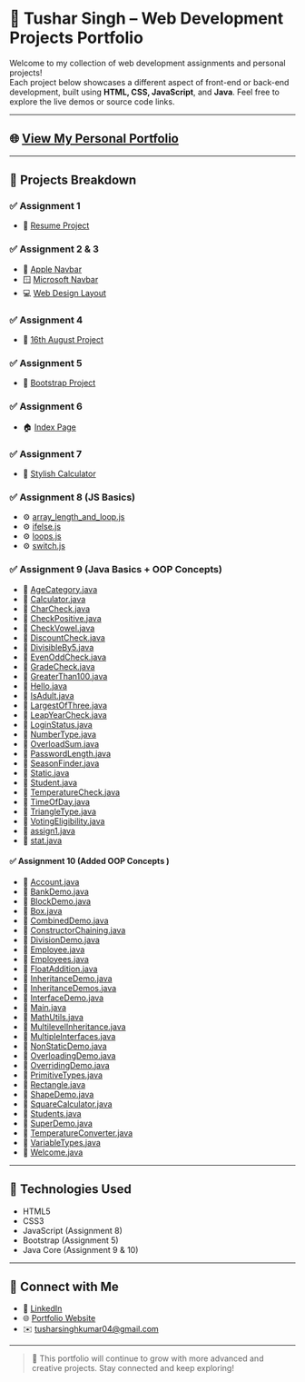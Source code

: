 # 🚀 Tushar Singh – Web Development Projects Portfolio

Welcome to my collection of web development assignments and personal projects!  
Each project below showcases a different aspect of front-end or back-end development, built using **HTML, CSS, JavaScript**, and **Java**. Feel free to explore the live demos or source code links.

---

## 🌐 [View My Personal Portfolio](https://tusharsinghoffical.github.io/Tusharsingh/Portfolio/index.html)

---

## 📁 Projects Breakdown

### ✅ Assignment 1
- 🔗 [Resume Project](https://mrtusharsingh.github.io/GTL-Assignment/Assisment%201/resume%20project.html)

### ✅ Assignment 2 & 3
- 🍎 [Apple Navbar](https://mrtusharsingh.github.io/GTL-Assignment/Assisment%201%2C2%2C3/Apple_Navbar/apple.html)  
- 🪟 [Microsoft Navbar](https://mrtusharsingh.github.io/GTL-Assignment/Assisment%201%2C2%2C3/Microsoft_Navbar/microsoft.html)  
- 💻 [Web Design Layout](https://mrtusharsingh.github.io/GTL-Assignment/Assisment%201%2C2%2C3/WebDesign/webdesign.html)

### ✅ Assignment 4
- 📅 [16th August Project](https://mrtusharsingh.github.io/GTL-Assignment/Assisment/16%20aug/index.html)

### ✅ Assignment 5
- 🧩 [Bootstrap Project](https://mrtusharsingh.github.io/GTL-Assignment/Assisment%205/bootstrap.html)

### ✅ Assignment 6
- 🏠 [Index Page](https://mrtusharsingh.github.io/GTL-Assignment/Assisment%206/index.html)

### ✅ Assignment 7
- 🧮 [Stylish Calculator](https://mrtusharsingh.github.io/GTL-Assignment/Assisment%207/calci.html)

### ✅ Assignment 8 (JS Basics)
- ⚙️ [array_length_and_loop.js](https://mrtusharsingh.github.io/GTL-Assignment/Assisment%208/basic%20javascript/array_length_and_loop.js)  
- ⚙️ [ifelse.js](https://mrtusharsingh.github.io/GTL-Assignment/Assisment%208/basic%20javascript/ifelse.js)  
- ⚙️ [loops.js](https://mrtusharsingh.github.io/GTL-Assignment/Assisment%208/basic%20javascript/loops.js)  
- ⚙️ [switch.js](https://mrtusharsingh.github.io/GTL-Assignment/Assisment%208/basic%20javascript/switch.js)
  
### ✅ Assignment 9 (Java Basics + OOP Concepts)
- 🧾 [AgeCategory.java](https://mrtusharsingh.github.io/GTL-Assignment/Assisment%209/AgeCategory.java)
- 🧾 [Calculator.java](https://mrtusharsingh.github.io/GTL-Assignment/Assisment%209/Calculator.java)
- 🧾 [CharCheck.java](https://mrtusharsingh.github.io/GTL-Assignment/Assisment%209/CharCheck.java)
- 🧾 [CheckPositive.java](https://mrtusharsingh.github.io/GTL-Assignment/Assisment%209/CheckPositive.java)
- 🧾 [CheckVowel.java](https://mrtusharsingh.github.io/GTL-Assignment/Assisment%209/CheckVowel.java)
- 🧾 [DiscountCheck.java](https://mrtusharsingh.github.io/GTL-Assignment/Assisment%209/DiscountCheck.java)
- 🧾 [DivisibleBy5.java](https://mrtusharsingh.github.io/GTL-Assignment/Assisment%209/DivisibleBy5.java)
- 🧾 [EvenOddCheck.java](https://mrtusharsingh.github.io/GTL-Assignment/Assisment%209/EvenOddCheck.java)
- 🧾 [GradeCheck.java](https://mrtusharsingh.github.io/GTL-Assignment/Assisment%209/GradeCheck.java)
- 🧾 [GreaterThan100.java](https://mrtusharsingh.github.io/GTL-Assignment/Assisment%209/GreaterThan100.java)
- 🧾 [Hello.java](https://mrtusharsingh.github.io/GTL-Assignment/Assisment%209/Hello.java)
- 🧾 [IsAdult.java](https://mrtusharsingh.github.io/GTL-Assignment/Assisment%209/IsAdult.java)
- 🧾 [LargestOfThree.java](https://mrtusharsingh.github.io/GTL-Assignment/Assisment%209/LargestOfThree.java)
- 🧾 [LeapYearCheck.java](https://mrtusharsingh.github.io/GTL-Assignment/Assisment%209/LeapYearCheck.java)
- 🧾 [LoginStatus.java](https://mrtusharsingh.github.io/GTL-Assignment/Assisment%209/LoginStatus.java)
- 🧾 [NumberType.java](https://mrtusharsingh.github.io/GTL-Assignment/Assisment%209/NumberType.java)
- 🧾 [OverloadSum.java](https://mrtusharsingh.github.io/GTL-Assignment/Assisment%209/OverloadSum.java)
- 🧾 [PasswordLength.java](https://mrtusharsingh.github.io/GTL-Assignment/Assisment%209/PasswordLength.java)
- 🧾 [SeasonFinder.java](https://mrtusharsingh.github.io/GTL-Assignment/Assisment%209/SeasonFinder.java)
- 🧾 [Static.java](https://mrtusharsingh.github.io/GTL-Assignment/Assisment%209/Static.java)
- 🧾 [Student.java](https://mrtusharsingh.github.io/GTL-Assignment/Assisment%209/Student.java)
- 🧾 [TemperatureCheck.java](https://mrtusharsingh.github.io/GTL-Assignment/Assisment%209/TemperatureCheck.java)
- 🧾 [TimeOfDay.java](https://mrtusharsingh.github.io/GTL-Assignment/Assisment%209/TimeOfDay.java)
- 🧾 [TriangleType.java](https://mrtusharsingh.github.io/GTL-Assignment/Assisment%209/TriangleType.java)
- 🧾 [VotingEligibility.java](https://mrtusharsingh.github.io/GTL-Assignment/Assisment%209/VotingEligibility.java)
- 🧾 [assign1.java](https://mrtusharsingh.github.io/GTL-Assignment/Assisment%209/assign1.java)
- 🧾 [stat.java](https://mrtusharsingh.github.io/GTL-Assignment/Assisment%209/stat.java)

#### ✅ Assignment 10 (Added OOP Concepts )
- 🧾 [Account.java](https://mrtusharsingh.github.io/GTL-Assignment/Assisment%209/Account.java)
- 🧾 [BankDemo.java](https://mrtusharsingh.github.io/GTL-Assignment/Assisment%209/BankDemo.java)
- 🧾 [BlockDemo.java](https://mrtusharsingh.github.io/GTL-Assignment/Assisment%209/BlockDemo.java)
- 🧾 [Box.java](https://mrtusharsingh.github.io/GTL-Assignment/Assisment%209/Box.java)
- 🧾 [CombinedDemo.java](https://mrtusharsingh.github.io/GTL-Assignment/Assisment%209/CombinedDemo.java)
- 🧾 [ConstructorChaining.java](https://mrtusharsingh.github.io/GTL-Assignment/Assisment%209/ConstructorChaining.java)
- 🧾 [DivisionDemo.java](https://mrtusharsingh.github.io/GTL-Assignment/Assisment%209/DivisionDemo.java)
- 🧾 [Employee.java](https://mrtusharsingh.github.io/GTL-Assignment/Assisment%209/Employee.java)
- 🧾 [Employees.java](https://mrtusharsingh.github.io/GTL-Assignment/Assisment%209/Employees.java)
- 🧾 [FloatAddition.java](https://mrtusharsingh.github.io/GTL-Assignment/Assisment%209/FloatAddition.java)
- 🧾 [InheritanceDemo.java](https://mrtusharsingh.github.io/GTL-Assignment/Assisment%209/InheritanceDemo.java)
- 🧾 [InheritanceDemos.java](https://mrtusharsingh.github.io/GTL-Assignment/Assisment%209/InheritanceDemos.java)
- 🧾 [InterfaceDemo.java](https://mrtusharsingh.github.io/GTL-Assignment/Assisment%209/InterfaceDemo.java)
- 🧾 [Main.java](https://mrtusharsingh.github.io/GTL-Assignment/Assisment%209/Main.java)
- 🧾 [MathUtils.java](https://mrtusharsingh.github.io/GTL-Assignment/Assisment%209/MathUtils.java)
- 🧾 [MultilevelInheritance.java](https://mrtusharsingh.github.io/GTL-Assignment/Assisment%209/MultilevelInheritance.java)
- 🧾 [MultipleInterfaces.java](https://mrtusharsingh.github.io/GTL-Assignment/Assisment%209/MultipleInterfaces.java)
- 🧾 [NonStaticDemo.java](https://mrtusharsingh.github.io/GTL-Assignment/Assisment%209/NonStaticDemo.java)
- 🧾 [OverloadingDemo.java](https://mrtusharsingh.github.io/GTL-Assignment/Assisment%209/OverloadingDemo.java)
- 🧾 [OverridingDemo.java](https://mrtusharsingh.github.io/GTL-Assignment/Assisment%209/OverridingDemo.java)
- 🧾 [PrimitiveTypes.java](https://mrtusharsingh.github.io/GTL-Assignment/Assisment%209/PrimitiveTypes.java)
- 🧾 [Rectangle.java](https://mrtusharsingh.github.io/GTL-Assignment/Assisment%209/Rectangle.java)
- 🧾 [ShapeDemo.java](https://mrtusharsingh.github.io/GTL-Assignment/Assisment%209/ShapeDemo.java)
- 🧾 [SquareCalculator.java](https://mrtusharsingh.github.io/GTL-Assignment/Assisment%209/SquareCalculator.java)
- 🧾 [Students.java](https://mrtusharsingh.github.io/GTL-Assignment/Assisment%209/Students.java)
- 🧾 [SuperDemo.java](https://mrtusharsingh.github.io/GTL-Assignment/Assisment%209/SuperDemo.java)
- 🧾 [TemperatureConverter.java](https://mrtusharsingh.github.io/GTL-Assignment/Assisment%209/TemperatureConverter.java)
- 🧾 [VariableTypes.java](https://mrtusharsingh.github.io/GTL-Assignment/Assisment%209/VariableTypes.java)
- 🧾 [Welcome.java](https://mrtusharsingh.github.io/GTL-Assignment/Assisment%209/Welcome.java)


---

## 📌 Technologies Used
- HTML5  
- CSS3  
- JavaScript (Assignment 8)  
- Bootstrap (Assignment 5)  
- Java Core (Assignment 9 & 10)

---

## 📧 Connect with Me

- 🔗 [LinkedIn](https://www.linkedin.com/in/tusharsingh2011/)  
- 🌐 [Portfolio Website](https://tusharsinghoffical.github.io/Tusharsingh/Portfolio/index.html)  
- ✉️ tusharsinghkumar04@gmail.com  

---

> 🚧 This portfolio will continue to grow with more advanced and creative projects. Stay connected and keep exploring!
